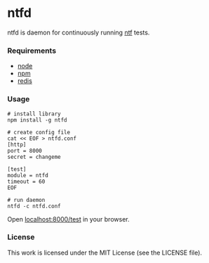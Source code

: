 ntfd
====

ntfd is daemon for continuously running [ntf](https://github.com/silas/ntf)
tests.

### Requirements

  * [node](http://nodejs.org/)
  * [npm](http://npmjs.org/)
  * [redis](http://redis.io/)

### Usage

    # install library
    npm install -g ntfd

    # create config file
    cat << EOF > ntfd.conf
    [http]
    port = 8000
    secret = changeme

    [test]
    module = ntfd
    timeout = 60
    EOF

    # run daemon
    ntfd -c ntfd.conf

Open [localhost:8000/test](http://localhost:8000/test) in your browser.

### License

This work is licensed under the MIT License (see the LICENSE file).
